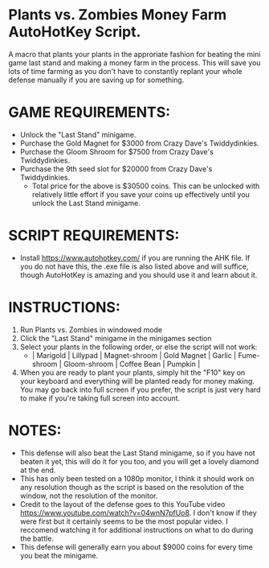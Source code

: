 # Plants vs. Zombies Money Farm AutoHotKey Script.
A macro that plants your plants in the approriate fashion for beating the mini game last stand and making a money farm in the process. This will save you lots of time farming as you don't have to constantly replant your whole defense manually if you are saving up for something.

# GAME REQUIREMENTS:
- Unlock the "Last Stand" minigame.
- Purchase the Gold Magnet for $3000 from Crazy Dave's Twiddydinkies.
- Purchase the Gloom Shroom for $7500 from Crazy Dave's Twiddydinkies.
- Purchase the 9th seed slot for $20000 from Crazy Dave's Twiddydinkies.
  - Total price for the above is $30500 coins. This can be unlocked with relatively little effort if you save your coins up effectively until you unlock the Last Stand             minigame.


# SCRIPT REQUIREMENTS:
- Install https://www.autohotkey.com/ if you are running the AHK file. If you do not have this, the .exe file is also listed above and will suffice, though AutoHotKey is amazing     and you should use it and learn about it.

# INSTRUCTIONS:
1. Run Plants vs. Zombies in windowed mode
2. Click the "Last Stand" minigame in the minigames section
3. Select your plants in the following order, or else the script will not work:
   - | Marigold | Lillypad | Magnet-shroom | Gold Magnet | Garlic | Fume-shroom | Gloom-shroom | Coffee Bean | Pumpkin |
4. When you are ready to plant your plants, simply hit the "F10" key on your keyboard and everything will be planted ready for money making. You may go back into full screen if you prefer, the script is just very hard to make if you're taking full screen into account.

# NOTES:
- This defense will also beat the Last Stand minigame, so if you have not beaten it yet, this will do it for you too, and you will get a lovely diamond at the end.
- This has only been tested on a 1080p monitor, I think it should work on any resolution though as the script is based on the resolution of the window, not the resolution of the     monitor.
- Credit to the layout of the defense goes to this YouTube video https://www.youtube.com/watch?v=04wnN7pfUo8. I don't know if they were first but it certainly seems to be the most   popular video. I reccomend watching it for additional instructions on what to do during the battle.
- This defense will generally earn you about $9000 coins for every time you beat the minigame.
